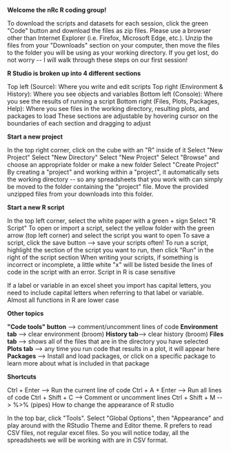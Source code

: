 **Welcome the nRc R coding group!**

To download the scripts and datasets for each session, click the green "Code" button and download the files as zip files. Please use a browser other than Internet Explorer (i.e. Firefox, Microsoft Edge, etc.). Unzip the files from your "Downloads" section on your computer, then move the files to the folder you will be using as your working directory. If you get lost, do not worry -- I will walk through these steps on our first session!

**R Studio is broken up into 4 different sections**

Top left (Source): Where you write and edit scripts
Top right (Environment & History): Where you see objects and variables
Bottom left (Console): Where you see the results of running a script
Bottom right (Files, Plots, Packages, Help): Where you see files in the working directory, resulting plots, and packages to load
These sections are adjustable by hovering cursor on the boundaries of each section and dragging to adjust

**Start a new project**

In the top right corner, click on the cube with an "R" inside of it
Select "New Project"
Select "New Directory"
Select "New Project"
Select "Browse" and choose an appropriate folder or make a new folder
Select "Create Project"
By creating a "project" and working within a "project", it automatically sets the working directory -- so any spreadsheets that you work with can simply be moved to the folder containing the "project" file. Move the provided unzipped files from your downloads into this folder.

**Start a new R script**

In the top left corner, select the white paper with a green + sign
Select "R Script"
To open or import a script, select the yellow folder with the green arrow (top left corner) and select the script you want to open
To save a script, click the save button --> save your scripts often!
To run a script, highlight the section of the script you want to run, then click "Run" in the right of the script section
When writing your scripts, if something is incorrect or incomplete, a little white "x" will be listed beside the lines of code in the script with an error.
Script in R is case sensitive

If a label or variable in an excel sheet you import has capital letters, you need to include capital letters when referring to that label or variable.
Almost all functions in R are lower case

**Other topics**

**"Code tools" button** --> comment/uncomment lines of code
**Environment tab** --> clear environment (broom)
**History tab**--> clear history (broom)
**Files tab** --> shows all of the files that are in the directory you have selected
**Plots tab** --> any time you run code that results in a plot, it will appear here
**Packages** --> Install and load packages, or click on a specific package to learn more about what is included in that package

**Shortcuts**

Ctrl + Enter --> Run the current line of code
Ctrl + A + Enter --> Run all lines of code
Ctrl + Shift + C --> Comment or uncomment lines
Ctrl + Shift + M --> %>% (pipes)
How to change the appearance of R studio

In the top bar, click "Tools". Select "Global Options", then "Appearance" and play around with the RStudio Theme and Editor theme.
R prefers to read CSV files, not regular excel files. So you will notice today, all the spreadsheets we will be working with are in CSV format.

